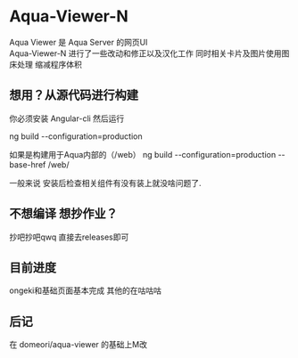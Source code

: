 # Aqua-Viewer-N


Aqua Viewer 是 Aqua Server 的网页UI  
Aqua-Viewer-N 进行了一些改动和修正以及汉化工作
同时相关卡片及图片使用图床处理 缩减程序体积


## 想用？从源代码进行构建


你必须安装 Angular-cli 然后运行

ng build --configuration=production

如果是构建用于Aqua内部的（/web）  ng build --configuration=production --base-href /web/

一般来说 安装后检查相关组件有没有装上就没啥问题了.

## 不想编译 想抄作业？

抄吧抄吧qwq  直接去releases即可

## 目前进度

ongeki和基础页面基本完成  其他的在咕咕咕

## 后记

在 domeori/aqua-viewer 的基础上M改
